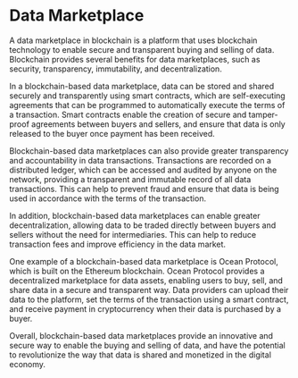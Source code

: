 # Data Marketplace

A data marketplace in blockchain is a platform that uses blockchain technology to enable secure and transparent buying and selling of data. Blockchain provides several benefits for data marketplaces, such as security, transparency, immutability, and decentralization.

In a blockchain-based data marketplace, data can be stored and shared securely and transparently using smart contracts, which are self-executing agreements that can be programmed to automatically execute the terms of a transaction. Smart contracts enable the creation of secure and tamper-proof agreements between buyers and sellers, and ensure that data is only released to the buyer once payment has been received.

Blockchain-based data marketplaces can also provide greater transparency and accountability in data transactions. Transactions are recorded on a distributed ledger, which can be accessed and audited by anyone on the network, providing a transparent and immutable record of all data transactions. This can help to prevent fraud and ensure that data is being used in accordance with the terms of the transaction.

In addition, blockchain-based data marketplaces can enable greater decentralization, allowing data to be traded directly between buyers and sellers without the need for intermediaries. This can help to reduce transaction fees and improve efficiency in the data market.

One example of a blockchain-based data marketplace is Ocean Protocol, which is built on the Ethereum blockchain. Ocean Protocol provides a decentralized marketplace for data assets, enabling users to buy, sell, and share data in a secure and transparent way. Data providers can upload their data to the platform, set the terms of the transaction using a smart contract, and receive payment in cryptocurrency when their data is purchased by a buyer.

Overall, blockchain-based data marketplaces provide an innovative and secure way to enable the buying and selling of data, and have the potential to revolutionize the way that data is shared and monetized in the digital economy.
